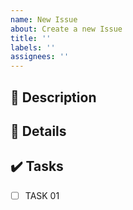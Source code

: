 ```yaml
---
name: New Issue
about: Create a new Issue
title: ''
labels: ''
assignees: ''
---
```


## 📄 Description

## 📁 Details

## ✔️ Tasks

- [ ] TASK 01
